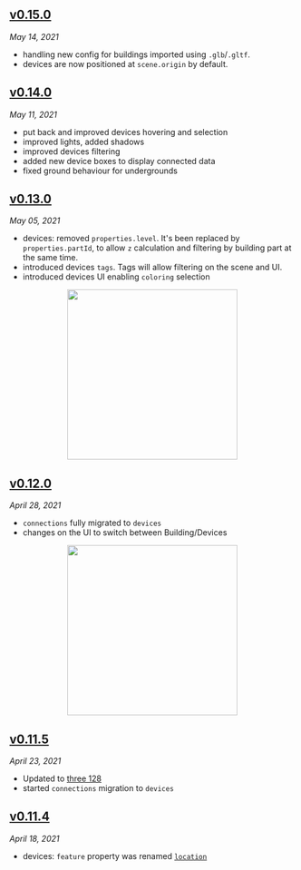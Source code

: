 <!-- ## [WIP](#wip) -->

## [v0.15.0](#v0150)

_May 14, 2021_

- handling new config for buildings imported using `.glb`/`.gltf`.
- devices are now positioned at `scene.origin` by default.

## [v0.14.0](#v0140)

_May 11, 2021_

- put back and improved devices hovering and selection
- improved lights, added shadows
- improved devices filtering
- added new device boxes to display connected data
- fixed ground behaviour for undergrounds

## [v0.13.0](#v0130)

_May 05, 2021_

- devices: removed `properties.level`. It's been replaced by `properties.partId`, to allow `z` calculation and filtering by building part at the same time.
- introduced devices `tags`. Tags will allow filtering on the scene and UI.
- introduced devices UI enabling `coloring` selection

<p align="center"><img width="300px" src="https://user-images.githubusercontent.com/910636/117120028-1a6bc400-ad93-11eb-99f1-b302779286b9.png"></p>

## [v0.12.0](#v0120)

_April 28, 2021_

- `connections` fully migrated to `devices`
- changes on the UI to switch between Building/Devices

<p align="center"><img width="300px" src="https://user-images.githubusercontent.com/910636/116450988-413e6d80-a85c-11eb-9083-3ee47ba1d9d1.png"></p>

## [v0.11.5](#v0115)

_April 23, 2021_

- Updated to [three 128](https://github.com/mrdoob/three.js/releases/tag/r128)
- started `connections` migration to `devices`

## [v0.11.4](#v0114)

_April 18, 2021_

- devices: `feature` property was renamed [`location`](/documentation/api#location)
